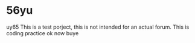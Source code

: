 # 56yu
uy65
This is a test porject, this is not intended for an actual forum. This is coding practice ok now buye